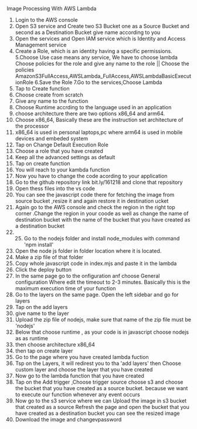 Image Processing With AWS Lambda
1. Login to the AWS console
2. Open S3 service and Create two S3 Bucket one as a Source Bucket and second as a Destination Bucket give name according to you
3. Open the services and Open IAM service which is Identity and Access Management service
4. Create a Role, which is an identity having a specific permissions.
5.Choose Use case means any service, We have to choose lambda Choose policies for the role and give any name to the role || Choose the policies AmazonS3FullAccess,AWSLambda_FullAccess,AWSLambdaBasicExecutionRole
6.Save the Role
7.Go to the services,Choose Lambda
8. Tap to Create function
9. Choose create from scratch
10. Give any name to the function
11. Choose Runtime accrding to the language used in an application
12. choose architecture there are two options x86_64 and arm64.
13. Choose x86_64, Basically these are the instruction set architecture of the processor
14. x86_64 is used in personal laptops,pc where arm64 is used in mobile devices and embeded system
15. Tap on Change Default Execution Role
16. Choose a role that you have created
17. Keep all the advanced settings as default
18. Tap on create function
19. You will reach to your kambda function
20. Now you have to change the code acording to your application
21. Go to the github repository link  bit.ly/161218 and clone that repository
22. Open thess files into the vs code
23. You can see the javascript code there for fetching the image from source bucket ,resize it and again restore it in destination ucket
24. Again go to the AWS console and check the region in the right top corner .Change the region in your coode as well as change the name of  destination bucket with the name of the bucket that you have created as a destination bucket
26. 25. Go to the nodejs folder and install node_modules with command 'npm install'
27. Open the node js folder in folder location where it is located.
28. Make a zip file of that folder
29. Copy whole javascript code in index.mjs and paste it in the lambda
30. Click the deploy button
31. In the same page go to the onfiguration anf choose General configuration Where edit the timeout to 2-3 minutes. Basically this is the maximum execution time of your function
32. Go to the layers on the same page. Open the left sidebar and go for layers
33. Tap on the add layers
34. give name to the layer
35. Upload the zip file of nodejs, make sure that name of the zip file must be 'nodejs'
36. Below that choose runtime , as your code is in javascript choose nodejs as as runtime
37. then choose architecture x86_64
38. then tap on create layer
39. Go to the page where you have created lambda fuction
40. Tsp on the Layers, it will redirest you to tha 'add layers' then Choose custom layer and choose the layer that you have created
41. Now go to the lambda function that you have created
42. Tap on the Add trigger ,Choose trigger source choose s3 and choose the bucket that you have created as a source bucket. because we want to execute our function whenever any event occurs
43. Now go to the s3 service where we can Upload the image in s3 bucket that created as a source Refresh the page and open the bucket that you have created  as a destination bucket you can see the resized image
44. Download the image and changevpassword
